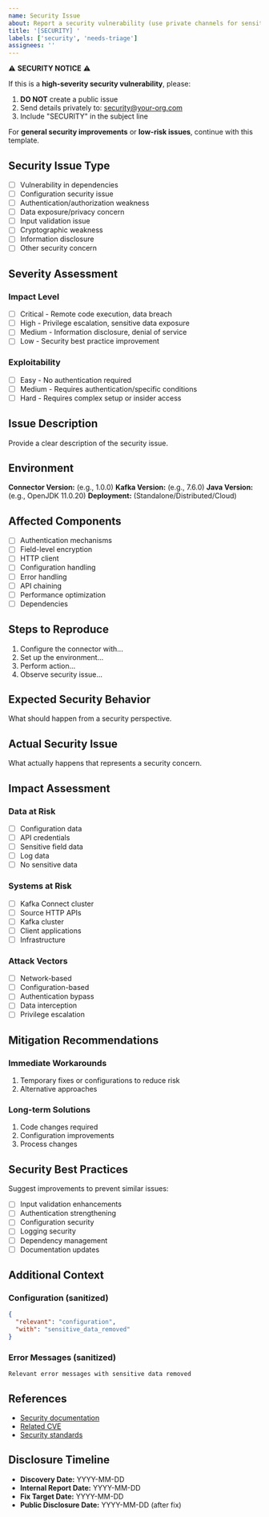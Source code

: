 ```yaml
---
name: Security Issue
about: Report a security vulnerability (use private channels for sensitive issues)
title: '[SECURITY] '
labels: ['security', 'needs-triage']
assignees: ''
---
```


⚠️ **SECURITY NOTICE** ⚠️

If this is a **high-severity security vulnerability**, please:
1. **DO NOT** create a public issue
2. Send details privately to: [security@your-org.com](mailto:security@your-org.com)
3. Include "SECURITY" in the subject line

For **general security improvements** or **low-risk issues**, continue with this template.

## Security Issue Type

- [ ] Vulnerability in dependencies
- [ ] Configuration security issue
- [ ] Authentication/authorization weakness
- [ ] Data exposure/privacy concern
- [ ] Input validation issue
- [ ] Cryptographic weakness
- [ ] Information disclosure
- [ ] Other security concern

## Severity Assessment

### Impact Level
- [ ] Critical - Remote code execution, data breach
- [ ] High - Privilege escalation, sensitive data exposure
- [ ] Medium - Information disclosure, denial of service
- [ ] Low - Security best practice improvement

### Exploitability
- [ ] Easy - No authentication required
- [ ] Medium - Requires authentication/specific conditions
- [ ] Hard - Requires complex setup or insider access

## Issue Description

Provide a clear description of the security issue.

## Environment

**Connector Version:** (e.g., 1.0.0)
**Kafka Version:** (e.g., 7.6.0)
**Java Version:** (e.g., OpenJDK 11.0.20)
**Deployment:** (Standalone/Distributed/Cloud)

## Affected Components

- [ ] Authentication mechanisms
- [ ] Field-level encryption
- [ ] HTTP client
- [ ] Configuration handling
- [ ] Error handling
- [ ] API chaining
- [ ] Performance optimization
- [ ] Dependencies

## Steps to Reproduce

1. Configure the connector with...
2. Set up the environment...
3. Perform action...
4. Observe security issue...

## Expected Security Behavior

What should happen from a security perspective.

## Actual Security Issue

What actually happens that represents a security concern.

## Impact Assessment

### Data at Risk
- [ ] Configuration data
- [ ] API credentials
- [ ] Sensitive field data
- [ ] Log data
- [ ] No sensitive data

### Systems at Risk
- [ ] Kafka Connect cluster
- [ ] Source HTTP APIs
- [ ] Kafka cluster
- [ ] Client applications
- [ ] Infrastructure

### Attack Vectors
- [ ] Network-based
- [ ] Configuration-based
- [ ] Authentication bypass
- [ ] Data interception
- [ ] Privilege escalation

## Mitigation Recommendations

### Immediate Workarounds
1. Temporary fixes or configurations to reduce risk
2. Alternative approaches

### Long-term Solutions
1. Code changes required
2. Configuration improvements
3. Process changes

## Security Best Practices

Suggest improvements to prevent similar issues:

- [ ] Input validation enhancements
- [ ] Authentication strengthening
- [ ] Configuration security
- [ ] Logging security
- [ ] Dependency management
- [ ] Documentation updates

## Additional Context

### Configuration (sanitized)
```json
{
  "relevant": "configuration",
  "with": "sensitive_data_removed"
}
```

### Error Messages (sanitized)
```
Relevant error messages with sensitive data removed
```

## References

- [Security documentation](link)
- [Related CVE](link)
- [Security standards](link)

## Disclosure Timeline

- **Discovery Date:** YYYY-MM-DD
- **Internal Report Date:** YYYY-MM-DD
- **Fix Target Date:** YYYY-MM-DD
- **Public Disclosure Date:** YYYY-MM-DD (after fix)